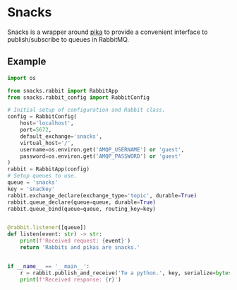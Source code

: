 # Snacks

Snacks is a wrapper around [pika](https://pypi.org/project/pika/) to
provide a convenient interface to publish/subscribe to queues in
RabbitMQ.

## Example

```python
import os

from snacks.rabbit import RabbitApp
from snacks.rabbit_config import RabbitConfig

# Initial setup of configuration and Rabbit class.
config = RabbitConfig(
    host='localhost',
    port=5672,
    default_exchange='snacks',
    virtual_host='/',
    username=os.environ.get('AMQP_USERNAME') or 'guest',
    password=os.environ.get('AMQP_PASSWORD') or 'guest'
)
rabbit = RabbitApp(config)
# Setup queues to use.
queue = 'snacks'
key = 'snackey'
rabbit.exchange_declare(exchange_type='topic', durable=True)
rabbit.queue_declare(queue=queue, durable=True)
rabbit.queue_bind(queue=queue, routing_key=key)


@rabbit.listener([queue])
def listen(event: str) -> str:
    print(f'Received request: {event}')
    return 'Rabbits and pikas are snacks.'


if __name__ == '__main__':
    r = rabbit.publish_and_receive('To a python.', key, serialize=bytes.decode)
    print(f'Received response: {r}')
```

